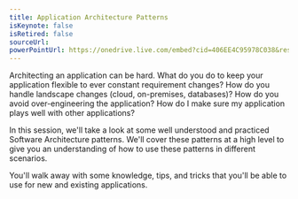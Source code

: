 ```yaml
---
title: Application Architecture Patterns
isKeynote: false
isRetired: false
sourceUrl:
powerPointUrl: https://onedrive.live.com/embed?cid=406EE4C95978C038&resid=406EE4C95978C038%2178593&authkey=AAD5mp6M2jn40f0&em=2
---
```

Architecting an application can be hard.  What do you do to keep your application flexible to ever constant requirement changes? How do you handle landscape changes (cloud, on-premises, databases)? How do you avoid over-engineering the application? How do I make sure my application plays well with other applications?

In this session, we'll take a look at some well understood and practiced Software Architecture patterns.  We'll cover these patterns at a high level to give you an understanding of how to use these patterns in different scenarios.

You'll walk away with some knowledge, tips, and tricks that you'll be able to use for new and existing applications.
